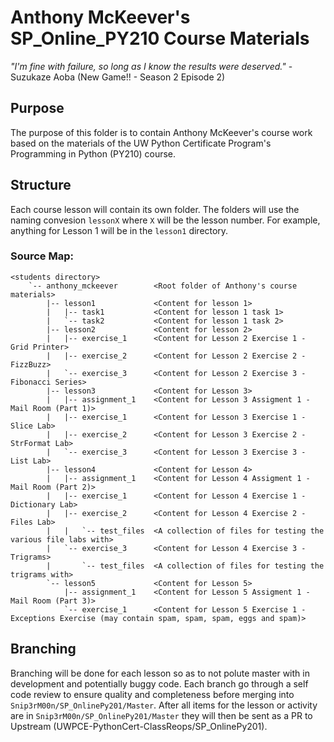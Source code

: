 # Anthony McKeever's SP_Online_PY210 Course Materials

*"I'm fine with failure, so long as I know the results were deserved."* - Suzukaze Aoba (New Game!! - Season 2 Episode 2)

## Purpose

The purpose of this folder is to contain Anthony McKeever's course work based on the materials of the UW Python Certificate Program's Programming in Python (PY210) course.

## Structure

Each course lesson will contain its own folder.  The folders will use the naming convesion `lessonX` where `X` will be the lesson number.  For example, anything for Lesson 1 will be in the `lesson1` directory.

### Source Map:
```
<students directory>
    `-- anthony_mckeever        <Root folder of Anthony's course materials>
        |-- lesson1             <Content for lesson 1>
        |   |-- task1           <Content for lesson 1 task 1>
        |   `-- task2           <Content for lesson 1 task 2>
        |-- lesson2             <Content for lesson 2>
        |   |-- exercise_1      <Content for Lesson 2 Exercise 1 - Grid Printer>
        |   |-- exercise_2      <Content for Lesson 2 Exercise 2 - FizzBuzz>
        |   `-- exercise_3      <Content for Lesson 2 Exercise 3 - Fibonacci Series>
        |-- lesson3             <Content for Lesson 3>
        |   |-- assignment_1    <Content for Lesson 3 Assigment 1 - Mail Room (Part 1)>
        |   |-- exercise_1      <Content for Lesson 3 Exercise 1 - Slice Lab>
        |   |-- exercise_2      <Content for Lesson 3 Exercise 2 - StrFormat Lab>
        |   `-- exercise_3      <Content for Lesson 3 Exercise 3 - List Lab>
        |-- lesson4             <Content for Lesson 4>
        |   |-- assignment_1    <Content for Lesson 4 Assigment 1 - Mail Room (Part 2)>
        |   |-- exercise_1      <Content for Lesson 4 Exercise 1 - Dictionary Lab>
        |   |-- exercise_2      <Content for Lesson 4 Exercise 2 - Files Lab>
        |   |   `-- test_files  <A collection of files for testing the various file labs with>
        |   `-- exercise_3      <Content for Lesson 4 Exercise 3 - Trigrams>
        |       `-- test_files  <A collection of files for testing the trigrams with>
        `-- lesson5             <Content for Lesson 5>
            |-- assignment_1    <Content for Lesson 5 Assigment 1 - Mail Room (Part 3)>
            `-- exercise_1      <Content for Lesson 5 Exercise 1 - Exceptions Exercise (may contain spam, spam, spam, eggs and spam)>
```

## Branching

Branching will be done for each lesson so as to not polute master with in development and potentially buggy code.  Each branch go through a self code review to ensure quality and completeness before merging into `Snip3rM00n/SP_OnlinePy201/Master`.  After all items for the lesson or activity are in `Snip3rM00n/SP_OnlinePy201/Master` they will then be sent as a PR to Upstream (UWPCE-PythonCert-ClassReops/SP_OnlinePy201).
